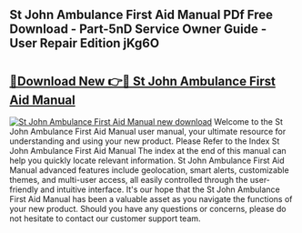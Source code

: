## St John Ambulance First Aid Manual PDf Free Download - Part-5nD Service Owner Guide - User Repair Edition jKg6O

# <h2><a href="http://cf14373.oget.top/?id=St+John+Ambulance+First+Aid+Manual">🔗Download New 👉🔴 St John Ambulance First Aid Manual</a></h2>

[![St John Ambulance First Aid Manual new download](https://i.imgur.com/5g1atiW.png)](http://cf14373.oget.top/?id=St+John+Ambulance+First+Aid+Manual)
Welcome to the St John Ambulance First Aid Manual user manual, your ultimate resource for understanding and using your new product. Please Refer to the Index St John Ambulance First Aid Manual The index at the end of this manual can help you quickly locate relevant information. St John Ambulance First Aid Manual advanced features include geolocation, smart alerts, customizable themes, and multi-user access, all easily controlled through the user-friendly and intuitive interface. It's our hope that the St John Ambulance First Aid Manual has been a valuable asset as you navigate the functions of your new product. Should you have any questions or concerns, please do not hesitate to contact our customer support team.
